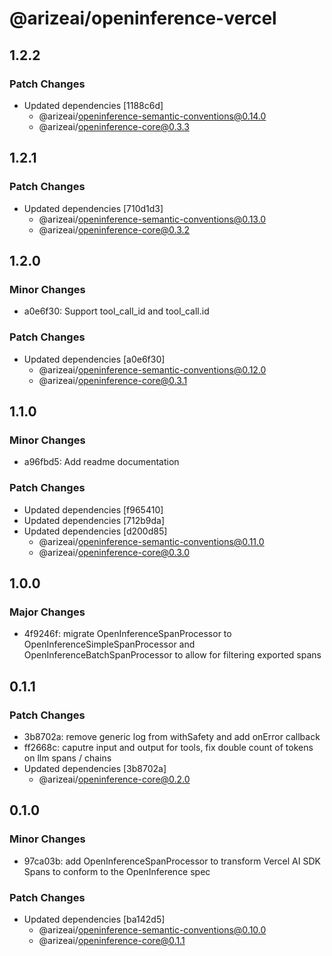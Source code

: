 # @arizeai/openinference-vercel

## 1.2.2

### Patch Changes

- Updated dependencies [1188c6d]
  - @arizeai/openinference-semantic-conventions@0.14.0
  - @arizeai/openinference-core@0.3.3

## 1.2.1

### Patch Changes

- Updated dependencies [710d1d3]
  - @arizeai/openinference-semantic-conventions@0.13.0
  - @arizeai/openinference-core@0.3.2

## 1.2.0

### Minor Changes

- a0e6f30: Support tool_call_id and tool_call.id

### Patch Changes

- Updated dependencies [a0e6f30]
  - @arizeai/openinference-semantic-conventions@0.12.0
  - @arizeai/openinference-core@0.3.1

## 1.1.0

### Minor Changes

- a96fbd5: Add readme documentation

### Patch Changes

- Updated dependencies [f965410]
- Updated dependencies [712b9da]
- Updated dependencies [d200d85]
  - @arizeai/openinference-semantic-conventions@0.11.0
  - @arizeai/openinference-core@0.3.0

## 1.0.0

### Major Changes

- 4f9246f: migrate OpenInferenceSpanProcessor to OpenInferenceSimpleSpanProcessor and OpenInferenceBatchSpanProcessor to allow for filtering exported spans

## 0.1.1

### Patch Changes

- 3b8702a: remove generic log from withSafety and add onError callback
- ff2668c: caputre input and output for tools, fix double count of tokens on llm spans / chains
- Updated dependencies [3b8702a]
  - @arizeai/openinference-core@0.2.0

## 0.1.0

### Minor Changes

- 97ca03b: add OpenInferenceSpanProcessor to transform Vercel AI SDK Spans to conform to the OpenInference spec

### Patch Changes

- Updated dependencies [ba142d5]
  - @arizeai/openinference-semantic-conventions@0.10.0
  - @arizeai/openinference-core@0.1.1
